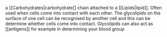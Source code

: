 a [[Carbohydrates|carbohydrate]] chain attached to a [[Lipids|lipid]]. Often used when cells come into contact with each other. The glycolipids on the surface of one cell can be recognised by another cell and this can be determine whether cells come into contact. Glycolipids can also act as [[antigens]] for example in determining your blood group